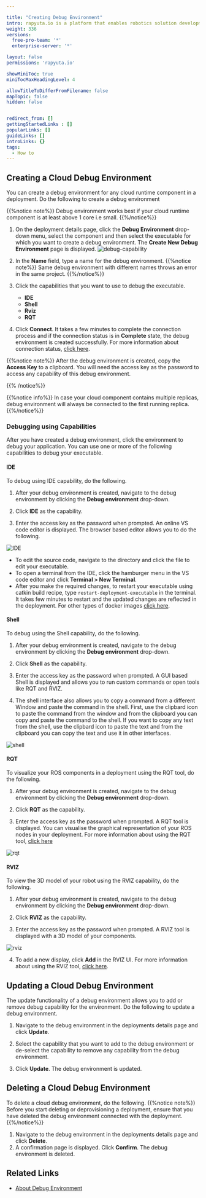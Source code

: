 ```yaml
---

title: "Creating Debug Environment"
intro: rapyuta.io is a platform that enables robotics solution development by providing the necessary software infrastructure and facilitating the interaction between multiple stakeholders who contribute to the solution development.
weight: 336
versions:
  free-pro-team: '*'
  enterprise-server: '*'

layout: false
permissions: 'rapyuta.io'

showMiniToc: true
miniTocMaxHeadingLevel: 4

allowTitleToDifferFromFilename: false
mapTopic: false
hidden: false


redirect_from: []
gettingStartedLinks : []
popularLinks: []
guideLinks: []
introLinks: {}
tags:
  - How to
---
```



## Creating a Cloud Debug Environment

You can create a debug environment for any cloud runtime component in a deployment. Do the following to create a debug environment

{{%notice note%}}
Debug environment works best if your cloud runtime component is at least above 1 core i.e small.
{{%/notice%}}

1. On the deployment details page, click the **Debug Environment** drop-down menu, select the component and then select the executable for which you want to create a debug environment. The **Create New Debug Environment** page is displayed.
![debug-capability](/images/core-concepts/deployments/create-debug-env.png?classes=border,shadow&width=25pc)

3. In the **Name** field, type a name for the debug environment.
{{%notice note%}}
Same debug environment with different names throws an error  in the same project.
{{%/notice%}}

4. Click the capabilities that you want to use to debug the executable.

    * **IDE**
    * **Shell**
    * **Rviz**
    * **RQT**

5. Click **Connect**. It takes a few minutes to complete the connection process and if the connection status is in **Complete** state, the debug environment is created successfully. For more information about connection status, [click here](/5_deep-dives/52_software-development/529_debug-environment/#connection-status-of-a-debug-environment).

  {{%notice note%}}
  After the debug environment is created, copy the **Access Key** to a clipboard. You will need the access key as the password to access any capability of this debug environment.

  {{% /notice%}}

  {{%notice info%}}
  In case your cloud component contains multiple replicas, debug environment will always be connected to the first running replica.
  {{%/notice%}}

### Debugging using Capabilities

After you have created a debug environment, click the environment to debug your application. You can use one or more of the following capabilities to debug your executable. 

#### IDE
To debug using IDE capability, do the following.

1. After your debug environment is created, navigate to the debug environment by clicking the **Debug environment** drop-down.

2. Click **IDE** as the capability.

3. Enter the access key as the password when prompted. An online VS code editor is displayed. The browser based editor allows you to do the following.

![IDE](/images/core-concepts/deployments/ide.png?classes=border,shadow&width=50pc)
  * To edit the source code, navigate to the directory and click the file to edit your executable.
  * To open a terminal from the IDE, click the hamburger menu in the VS code editor and click **Terminal > New Terminal**.
  * After you make the required changes, to restart your executable using catkin build recipe, type `restart-deployment-executable` in the terminal. It takes few minutes to restart and the updated changes are reflected in the deployment. For other types of docker images [click here](/5_deep-dives/52_software-development/529_debug-environment/#docker-image-support-for-debug-environment).
  
#### Shell
To debug using the Shell capability, do the following.

1. After your debug environment is created, navigate to the debug environment by clicking the **Debug environment** drop-down.

2. Click **Shell** as the capability.

3. Enter the access key as the password when prompted. A GUI based Shell is displayed and allows you to run custom commands or open tools like RQT and RVIZ.

4. The shell interface also allows you to copy a command from a different Window and paste the command in the shell. First, use the clipbard icon to paste the command from the window and from the clipboard you can copy and paste the command to the shell. If you want to copy any text from the shell, use the clipbard icon to paste the text and from the clipboard you can copy the text and use it in other interfaces.

![shell](/images/core-concepts/deployments/shell.png?classes=border,shadow&width=50pc)

#### RQT
To visualize your ROS components in a deployment using the RQT tool, do the following.

1. After your debug environment is created, navigate to the debug environment by clicking the **Debug environment** drop-down.

2. Click **RQT** as the capability.

3. Enter the access key as the password when prompted. A RQT tool is displayed. You can visualise the graphical representation of your ROS nodes in your deployment. For more information about using the RQT tool, [click here](http://wiki.ros.org/rqt)

![rqt](/images/core-concepts/deployments/rqt.png?classes=border,shadow&width=50pc)
 

#### RVIZ
To view the 3D model of your robot using the RVIZ capability, do the following.

1. After your debug environment is created, navigate to the debug environment by clicking the **Debug environment** drop-down.

2. Click **RVIZ** as the capability.

3. Enter the access key as the password when prompted. A RVIZ tool is displayed with a 3D model of your components.

![rviz](/images/core-concepts/deployments/rviz.png?classes=border,shadow&width=50pc)
 
4. To add a new display, click **Add** in the RVIZ UI. For more information about using the RVIZ tool, [click here](http://wiki.ros.org/rviz/UserGuide).

## Updating a Cloud Debug Environment

The update functionality of a debug environment allows you to add or remove debug capability for the environment. Do the following to update a debug environment.

1. Navigate to the debug environment in the deployments details page and click **Update**.

2. Select the capability that you want to add to the debug environment or de-select the capability to remove any capability from the debug environment. 

3. Click **Update**. The debug environment is updated.

## Deleting a Cloud Debug Environment

To delete a cloud debug environment, do the following.
{{%notice note%}}
Before you start deleting or deprovisioning a deployment, ensure that you have deleted the debug environment connected with the deployment.
{{%/notice%}}

1. Navigate to the debug environment in the deployments details page and click **Delete**.
2. A confirmation page is displayed. Click **Confirm**. The debug environment is deleted.

## Related Links
* [About Debug Environment](/5_deep-dives/52_software-development/529_debug-environment/)
